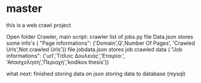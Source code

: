 # master

this is a web crawl project 


  Open folder Crawler, main script: crawler list of jobs.py
  file Data.json	 stores some info's ( "Page informations": {'Domain',Q',Number Of Pages', 'Crawled Urls',Not crawled Urls'})
  file jobdata.json stores job crawled data ( "Job informations": {'url','Τίτλος Δουλειάς','Εταιρία:', 'Απασχοληση','Περιοχή','kodikos thesis'})
  
what next:
  finished storing data on json
  storing data to database (mysql)
